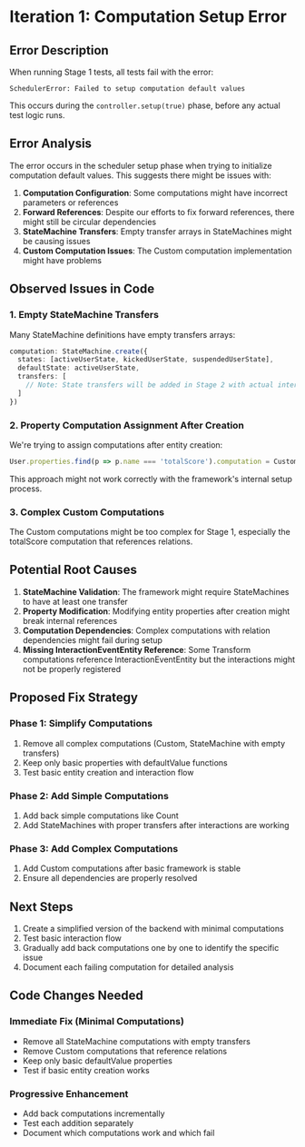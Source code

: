 # Iteration 1: Computation Setup Error

## Error Description
When running Stage 1 tests, all tests fail with the error:
```
SchedulerError: Failed to setup computation default values
```

This occurs during the `controller.setup(true)` phase, before any actual test logic runs.

## Error Analysis

The error occurs in the scheduler setup phase when trying to initialize computation default values. This suggests there might be issues with:

1. **Computation Configuration**: Some computations might have incorrect parameters or references
2. **Forward References**: Despite our efforts to fix forward references, there might still be circular dependencies
3. **StateMachine Transfers**: Empty transfer arrays in StateMachines might be causing issues
4. **Custom Computation Issues**: The Custom computation implementation might have problems

## Observed Issues in Code

### 1. Empty StateMachine Transfers
Many StateMachine definitions have empty transfers arrays:
```typescript
computation: StateMachine.create({
  states: [activeUserState, kickedUserState, suspendedUserState],
  defaultState: activeUserState,
  transfers: [
    // Note: State transfers will be added in Stage 2 with actual interactions
  ]
})
```

### 2. Property Computation Assignment After Creation
We're trying to assign computations after entity creation:
```typescript
User.properties.find(p => p.name === 'totalScore').computation = Custom.create({...})
```

This approach might not work correctly with the framework's internal setup process.

### 3. Complex Custom Computations
The Custom computations might be too complex for Stage 1, especially the totalScore computation that references relations.

## Potential Root Causes

1. **StateMachine Validation**: The framework might require StateMachines to have at least one transfer
2. **Property Modification**: Modifying entity properties after creation might break internal references
3. **Computation Dependencies**: Complex computations with relation dependencies might fail during setup
4. **Missing InteractionEventEntity Reference**: Some Transform computations reference InteractionEventEntity but the interactions might not be properly registered

## Proposed Fix Strategy

### Phase 1: Simplify Computations
1. Remove all complex computations (Custom, StateMachine with empty transfers)
2. Keep only basic properties with defaultValue functions
3. Test basic entity creation and interaction flow

### Phase 2: Add Simple Computations
1. Add back simple computations like Count
2. Add StateMachines with proper transfers after interactions are working

### Phase 3: Add Complex Computations
1. Add Custom computations after basic framework is stable
2. Ensure all dependencies are properly resolved

## Next Steps

1. Create a simplified version of the backend with minimal computations
2. Test basic interaction flow
3. Gradually add back computations one by one to identify the specific issue
4. Document each failing computation for detailed analysis

## Code Changes Needed

### Immediate Fix (Minimal Computations)
- Remove all StateMachine computations with empty transfers
- Remove Custom computations that reference relations
- Keep only basic defaultValue properties
- Test if basic entity creation works

### Progressive Enhancement
- Add back computations incrementally
- Test each addition separately
- Document which computations work and which fail